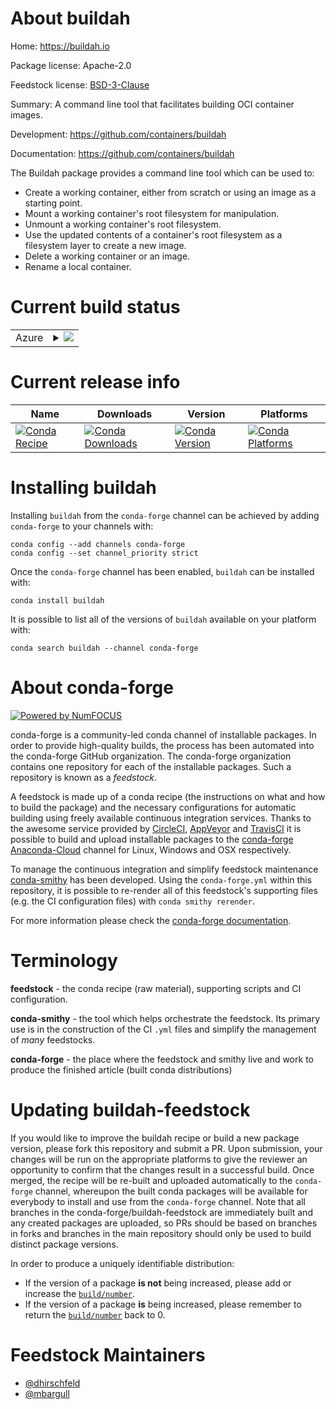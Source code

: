 About buildah
=============

Home: https://buildah.io

Package license: Apache-2.0

Feedstock license: [BSD-3-Clause](https://github.com/conda-forge/buildah-feedstock/blob/master/LICENSE.txt)

Summary: A command line tool that facilitates building OCI container images.

Development: https://github.com/containers/buildah

Documentation: https://github.com/containers/buildah

The Buildah package provides a command line tool which can be used to:

  * Create a working container, either from scratch or using an image as a starting point.
  * Mount a working container's root filesystem for manipulation.
  * Unmount a working container's root filesystem.
  * Use the updated contents of a container's root filesystem as a filesystem layer to create a new image.
  * Delete a working container or an image.
  * Rename a local container.


Current build status
====================


<table>
    
  <tr>
    <td>Azure</td>
    <td>
      <details>
        <summary>
          <a href="https://dev.azure.com/conda-forge/feedstock-builds/_build/latest?definitionId=11146&branchName=master">
            <img src="https://dev.azure.com/conda-forge/feedstock-builds/_apis/build/status/buildah-feedstock?branchName=master">
          </a>
        </summary>
        <table>
          <thead><tr><th>Variant</th><th>Status</th></tr></thead>
          <tbody><tr>
              <td>linux_64</td>
              <td>
                <a href="https://dev.azure.com/conda-forge/feedstock-builds/_build/latest?definitionId=11146&branchName=master">
                  <img src="https://dev.azure.com/conda-forge/feedstock-builds/_apis/build/status/buildah-feedstock?branchName=master&jobName=linux&configuration=linux_64_" alt="variant">
                </a>
              </td>
            </tr>
          </tbody>
        </table>
      </details>
    </td>
  </tr>
</table>

Current release info
====================

| Name | Downloads | Version | Platforms |
| --- | --- | --- | --- |
| [![Conda Recipe](https://img.shields.io/badge/recipe-buildah-green.svg)](https://anaconda.org/conda-forge/buildah) | [![Conda Downloads](https://img.shields.io/conda/dn/conda-forge/buildah.svg)](https://anaconda.org/conda-forge/buildah) | [![Conda Version](https://img.shields.io/conda/vn/conda-forge/buildah.svg)](https://anaconda.org/conda-forge/buildah) | [![Conda Platforms](https://img.shields.io/conda/pn/conda-forge/buildah.svg)](https://anaconda.org/conda-forge/buildah) |

Installing buildah
==================

Installing `buildah` from the `conda-forge` channel can be achieved by adding `conda-forge` to your channels with:

```
conda config --add channels conda-forge
conda config --set channel_priority strict
```

Once the `conda-forge` channel has been enabled, `buildah` can be installed with:

```
conda install buildah
```

It is possible to list all of the versions of `buildah` available on your platform with:

```
conda search buildah --channel conda-forge
```


About conda-forge
=================

[![Powered by
NumFOCUS](https://img.shields.io/badge/powered%20by-NumFOCUS-orange.svg?style=flat&colorA=E1523D&colorB=007D8A)](https://numfocus.org)

conda-forge is a community-led conda channel of installable packages.
In order to provide high-quality builds, the process has been automated into the
conda-forge GitHub organization. The conda-forge organization contains one repository
for each of the installable packages. Such a repository is known as a *feedstock*.

A feedstock is made up of a conda recipe (the instructions on what and how to build
the package) and the necessary configurations for automatic building using freely
available continuous integration services. Thanks to the awesome service provided by
[CircleCI](https://circleci.com/), [AppVeyor](https://www.appveyor.com/)
and [TravisCI](https://travis-ci.com/) it is possible to build and upload installable
packages to the [conda-forge](https://anaconda.org/conda-forge)
[Anaconda-Cloud](https://anaconda.org/) channel for Linux, Windows and OSX respectively.

To manage the continuous integration and simplify feedstock maintenance
[conda-smithy](https://github.com/conda-forge/conda-smithy) has been developed.
Using the ``conda-forge.yml`` within this repository, it is possible to re-render all of
this feedstock's supporting files (e.g. the CI configuration files) with ``conda smithy rerender``.

For more information please check the [conda-forge documentation](https://conda-forge.org/docs/).

Terminology
===========

**feedstock** - the conda recipe (raw material), supporting scripts and CI configuration.

**conda-smithy** - the tool which helps orchestrate the feedstock.
                   Its primary use is in the construction of the CI ``.yml`` files
                   and simplify the management of *many* feedstocks.

**conda-forge** - the place where the feedstock and smithy live and work to
                  produce the finished article (built conda distributions)


Updating buildah-feedstock
==========================

If you would like to improve the buildah recipe or build a new
package version, please fork this repository and submit a PR. Upon submission,
your changes will be run on the appropriate platforms to give the reviewer an
opportunity to confirm that the changes result in a successful build. Once
merged, the recipe will be re-built and uploaded automatically to the
`conda-forge` channel, whereupon the built conda packages will be available for
everybody to install and use from the `conda-forge` channel.
Note that all branches in the conda-forge/buildah-feedstock are
immediately built and any created packages are uploaded, so PRs should be based
on branches in forks and branches in the main repository should only be used to
build distinct package versions.

In order to produce a uniquely identifiable distribution:
 * If the version of a package **is not** being increased, please add or increase
   the [``build/number``](https://docs.conda.io/projects/conda-build/en/latest/resources/define-metadata.html#build-number-and-string).
 * If the version of a package **is** being increased, please remember to return
   the [``build/number``](https://docs.conda.io/projects/conda-build/en/latest/resources/define-metadata.html#build-number-and-string)
   back to 0.

Feedstock Maintainers
=====================

* [@dhirschfeld](https://github.com/dhirschfeld/)
* [@mbargull](https://github.com/mbargull/)

